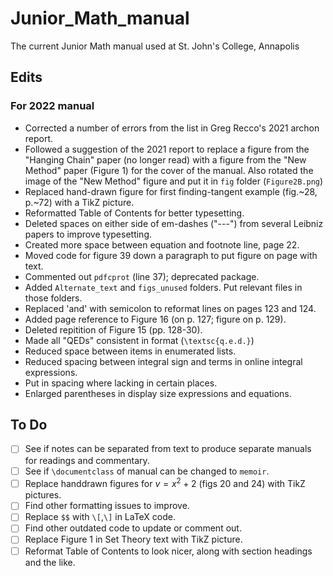 # Junior_Math_manual
 The current Junior Math manual used at St. John's College, Annapolis

## Edits 
### For 2022 manual
- Corrected a number of errors from the list in Greg Recco's 2021 archon report.
- Followed a suggestion of the 2021 report to replace a figure from the "Hanging Chain" paper (no longer read) with a figure from the "New Method" paper (Figure 1) for the cover of the manual. Also rotated the image of the "New Method" figure and put it in `fig` folder (`Figure2B.png`)
- Replaced hand-drawn figure for first finding-tangent example (fig.~28, p.~72) with a TikZ picture.
- Reformatted Table of Contents for better typesetting.
- Deleted spaces on either side of em-dashes ("---") from several Leibniz papers to improve typesetting.
- Created more space between equation and footnote line, page 22.
- Moved code for figure 39 down a paragraph to put figure on page with text.
- Commented out `pdfcprot` (line 37); deprecated package.	
- Added `Alternate_text` and `figs_unused` folders. Put relevant files in those folders.
- Replaced 'and' with semicolon to reformat lines on pages 123 and 124.
- Added page reference to Figure 16 (on p. 127; figure on p. 129).
- Deleted repitition of Figure 15 (pp. 128-30).
- Made all "QEDs" consistent in format (`\textsc{q.e.d.}`)
- Reduced space between items in enumerated lists.
- Reduced spacing between integral sign and terms in online integral expressions.
- Put in spacing where lacking in certain places.
- Enlarged parentheses in display size expressions and equations.  
## To Do
- [ ] See if notes can be separated from text to produce separate manuals for readings and commentary.
- [ ] See if `\documentclass` of manual can be changed to `memoir`.
- [ ] Replace handdrawn figures for $v=x^2+2$ (figs 20 and 24) with TikZ pictures.
- [ ] Find other formatting issues to improve.
- [ ] Replace `$$` with `\[`,`\]` in LaTeX code.
- [ ] Find other outdated code to update or comment out.
- [ ] Replace Figure 1 in Set Theory text with TikZ picture.
- [ ] Reformat Table of Contents to look nicer, along with section headings and the like.
